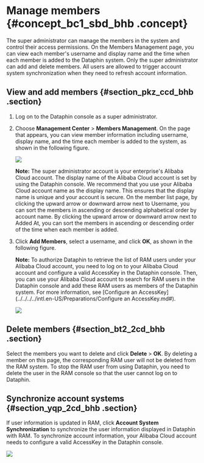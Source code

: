 # Manage members {#concept_bc1_sbd_bhb .concept}

The super administrator can manage the members in the system and control their access permissions. On the Members Management page, you can view each member's username and display name and the time when each member is added to the Dataphin system. Only the super administrator can add and delete members. All users are allowed to trigger account system synchronization when they need to refresh account information.

## View and add members {#section_pkz_ccd_bhb .section}

1.  Log on to the Dataphin console as a super administrator.
2.  Choose **Management Center** \> **Members Management**. On the page that appears, you can view member information including username, display name, and the time each member is added to the system, as shown in the following figure.

    ![](http://static-aliyun-doc.oss-cn-hangzhou.aliyuncs.com/assets/img/136281/156171338740434_en-US.png)

    **Note:** The super administrator account is your enterprise's Alibaba Cloud account. The display name of the Alibaba Cloud account is set by using the Dataphin console. We recommend that you use your Alibaba Cloud account name as the display name. This ensures that the display name is unique and your account is secure. On the member list page, by clicking the upward arrow or downward arrow next to Username, you can sort the members in ascending or descending alphabetical order by account name. By clicking the upward arrow or downward arrow next to Added At, you can sort the members in ascending or descending order of the time when each member is added.

3.  Click **Add Members**, select a username, and click **OK**, as shown in the following figure.

    **Note:** To authorize Dataphin to retrieve the list of RAM users under your Alibaba Cloud account, you need to log on to your Alibaba Cloud account and configure a valid AccessKey in the Dataphin console. Then, you can use your Alibaba Cloud account to search for RAM users in the Dataphin console and add these RAM users as members of the Dataphin system. For more information, see [Configure an AccessKey](../../../../intl.en-US/Preparations/Configure an AccessKey.md#).

    ![](http://static-aliyun-doc.oss-cn-hangzhou.aliyuncs.com/assets/img/136281/156171338740449_en-US.png)


## Delete members {#section_bt2_2cd_bhb .section}

Select the members you want to delete and click **Delete** \> **OK**. By deleting a member on this page, the corresponding RAM user will not be deleted from the RAM system. To stop the RAM user from using Dataphin, you need to delete the user in the RAM console so that the user cannot log on to Dataphin.

## Synchronize account systems {#section_yqp_2cd_bhb .section}

If user information is updated in RAM, click **Account System Synchronization** to synchronize the user information displayed in Dataphin with RAM. To synchronize account information, your Alibaba Cloud account needs to configure a valid AccessKey in the Dataphin console.

![](http://static-aliyun-doc.oss-cn-hangzhou.aliyuncs.com/assets/img/136281/156171338740450_en-US.png)

